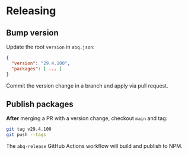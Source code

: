 # Releasing

## Bump version

Update the root `version` in `abq.json`:

```json
{
  "version": "29.4.100",
  "packages": [ ... ]
}
```

Commit the version change in a branch and apply via pull request.

## Publish packages

**After** merging a PR with a version change, checkout `main` and tag:

```bash
git tag v29.4.100
git push --tags
```

The `abq-release` GitHub Actions workflow will build and publish to NPM.
